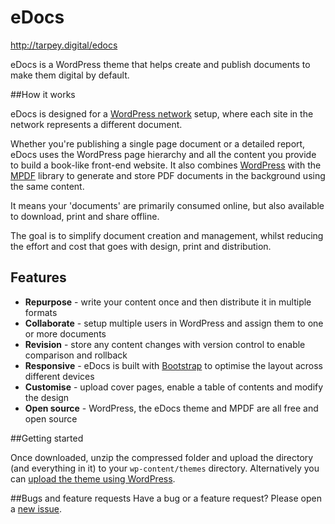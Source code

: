 # eDocs

http://tarpey.digital/edocs

eDocs is a WordPress theme that helps create and publish documents to make them digital by default.

##How it works

eDocs is designed for a [WordPress network](http://codex.wordpress.org/Create_A_Network) setup, where each site in the network represents a different document. 

Whether you're publishing a single page document or a detailed report, eDocs uses the WordPress page hierarchy and all the content you provide to build a book-like front-end website. It also combines [WordPress](http://wordpress.org) with the [MPDF](http://www.mpdf1.com/mpdf/index.php) library to generate and store PDF documents in the background using the same content.

It means your 'documents' are primarily consumed online, but also available to download, print and share offline.

The goal is to simplify document creation and management, whilst reducing the effort and cost that goes with design, print and distribution.

## Features

- **Repurpose** - write your content once and then distribute it in multiple formats
- **Collaborate** - setup multiple users in WordPress and assign them to one or more documents
- **Revision** - store any content changes with version control to enable comparison and rollback
- **Responsive** - eDocs is built with [Bootstrap](http://getbootstrap.com) to optimise the layout across different devices
- **Customise** - upload cover pages, enable a table of contents and modify the design
- **Open source** - WordPress, the eDocs theme and MPDF are all free and open source

##Getting started

Once downloaded, unzip the compressed folder and upload the directory (and everything in it) to your `wp-content/themes` directory. Alternatively you can [upload the theme using WordPress](http://codex.wordpress.org/Appearance_Themes_Screen#Using_the_upload_method).

##Bugs and feature requests
Have a bug or a feature request? Please open a [new issue](https://github.com/tarpey/elections/issues/new).